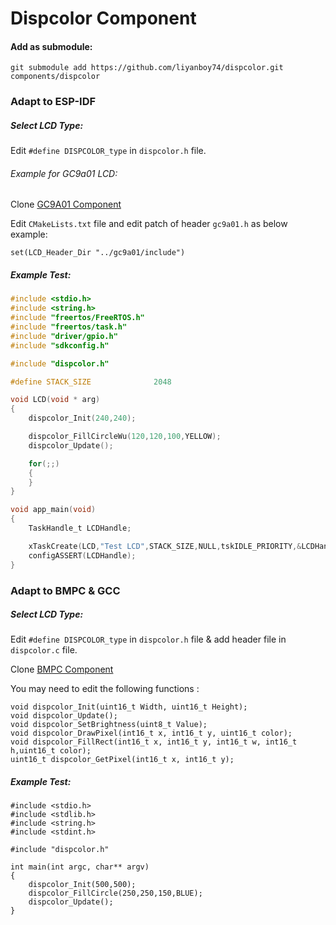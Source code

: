 # Dispcolor Component    

#### Add as submodule:

`git submodule add https://github.com/liyanboy74/dispcolor.git components/dispcolor`

### Adapt to ESP-IDF

##### Select LCD Type:

Edit `#define DISPCOLOR_type` in `dispcolor.h` file.

###### Example for GC9a01 LCD:

Clone  [GC9A01 Component](https://github.com/liyanboy74/gc9a01-esp-idf) 

Edit `CMakeLists.txt` file and edit patch of  header `gc9a01.h` as below example:

```
set(LCD_Header_Dir "../gc9a01/include")
```


##### Example Test:

```c
#include <stdio.h>
#include <string.h>
#include "freertos/FreeRTOS.h"
#include "freertos/task.h"
#include "driver/gpio.h"
#include "sdkconfig.h"

#include "dispcolor.h"

#define STACK_SIZE              2048

void LCD(void * arg)
{
    dispcolor_Init(240,240);

    dispcolor_FillCircleWu(120,120,100,YELLOW);
    dispcolor_Update();

    for(;;)
    {
    }
}

void app_main(void)
{
    TaskHandle_t LCDHandle;

    xTaskCreate(LCD,"Test LCD",STACK_SIZE,NULL,tskIDLE_PRIORITY,&LCDHandle);
    configASSERT(LCDHandle);
}

```
### Adapt to BMPC & GCC
##### Select LCD Type:

Edit `#define DISPCOLOR_type` in `dispcolor.h` file & add header file in `dispcolor.c` file.

Clone  [BMPC Component](https://github.com/liyanboy74/bmpc) 

You may need to edit the following functions :

```
void dispcolor_Init(uint16_t Width, uint16_t Height);
void dispcolor_Update();
void dispcolor_SetBrightness(uint8_t Value);
void dispcolor_DrawPixel(int16_t x, int16_t y, uint16_t color);
void dispcolor_FillRect(int16_t x, int16_t y, int16_t w, int16_t h,uint16_t color);
uint16_t dispcolor_GetPixel(int16_t x, int16_t y);
```
##### Example Test:
```
#include <stdio.h>
#include <stdlib.h>
#include <string.h>
#include <stdint.h>

#include "dispcolor.h"

int main(int argc, char** argv)
{
    dispcolor_Init(500,500);
    dispcolor_FillCircle(250,250,150,BLUE);
    dispcolor_Update();
}

```

